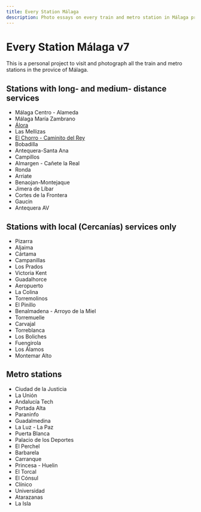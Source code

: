 ```yaml
---
title: Every Station Málaga
description: Photo essays on every train and metro station in Málaga province
---
```


#  Every Station Málaga v7

This is a personal project to visit and photograph all the train and metro stations in the provice of Málaga.


## Stations with long- and medium- distance services

- Málaga Centro - Alameda
- Málaga María Zambrano
- [Álora](_posts/2023-11-10-station-alora)
- Las Mellizas
- [El Chorro - Caminito del Rey](_posts/2023-11-08-el-chorro.md)
- Bobadilla
- Antequera-Santa Ana
- Campillos
- Almargen - Cañete la Real
- Ronda
- Arriate
- Benaojan-Montejaque
- Jimera de Líbar
- Cortes de la Frontera
- Gaucin
- Antequera AV

## Stations with local (Cercanías) services only

- Pizarra
- Aljaima
- Cártama
- Campanillas
- Los Prados
- Victoria Kent
- Guadalhorce
- Aeropuerto
- La Colina
- Torremolinos
- El Pinillo
- Benalmadena - Arroyo de la Miel
- Torremuelle
- Carvajal
- Torreblanca
- Los Boliches
- Fuengirola
- Los Álamos
- Montemar Alto

## Metro stations

- Ciudad de la Justicia
- La Unión
- Andalucía Tech
- Portada Alta
- Paraninfo
- Guadalmedina
- La Luz - La Paz
- Puerta Blanca
- Palacio de los Deportes
- El Perchel
- Barbarela
- Carranque
- Princesa - Huelin
- El Torcal
- El Cónsul
- Clínico
- Universidad
- Atarazanas
- La Isla

